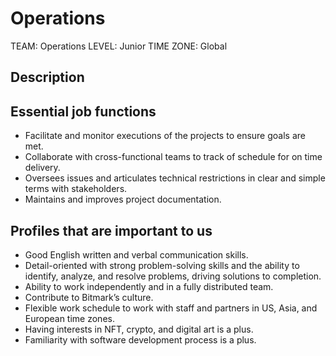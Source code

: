 # Operations

TEAM: Operations
LEVEL: Junior
TIME ZONE: Global

## Description

## Essential job functions
- Facilitate and monitor executions of the projects to ensure goals are met.
- Collaborate with cross-functional teams to track of schedule for on time delivery. 
- Oversees issues and articulates technical restrictions in clear and simple terms with stakeholders.
- Maintains and improves project documentation.

## Profiles that are important to us
- Good English written and verbal communication skills.
- Detail-oriented with strong problem-solving skills and the ability to identify, analyze, and resolve problems, driving solutions to completion.
- Ability to work independently and in a fully distributed team.
- Contribute to Bitmark’s culture.
- Flexible work schedule to work with staff and partners in US, Asia, and European time zones.
- Having interests in NFT, crypto, and digital art is a plus.
- Familiarity with software development process is a plus.
